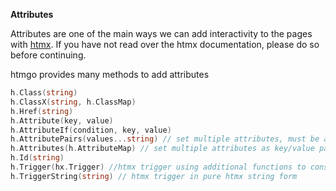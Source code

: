 **Attributes**

Attributes are one of the main ways we can add interactivity to the pages with [htmx](http://htmx.org). If you have not read over the htmx documentation, please do so before continuing. 

htmgo provides many methods to add attributes

```go
h.Class(string)
h.ClassX(string, h.ClassMap)
h.Href(string)
h.Attribute(key, value)
h.AttributeIf(condition, key, value)
h.AttributePairs(values...string) // set multiple attributes, must be an even number of parameters
h.Attributes(h.AttributeMap) // set multiple attributes as key/value pairs
h.Id(string)
h.Trigger(hx.Trigger) //htmx trigger using additional functions to construct the trigger
h.TriggerString(string) // htmx trigger in pure htmx string form

```



